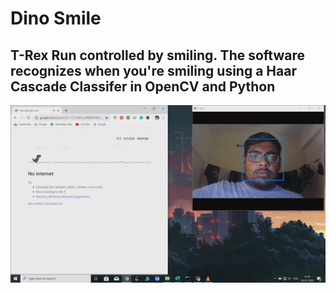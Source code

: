 # Dino Smile

## T-Rex Run controlled by smiling. The software recognizes when you're smiling using a Haar Cascade Classifer in OpenCV and Python


![](DinoSmile.gif)
